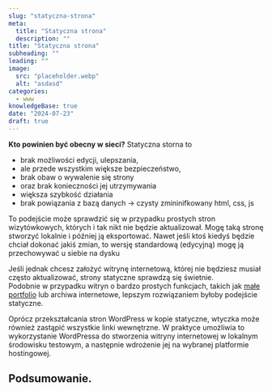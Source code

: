 ```yaml
---
slug: "statyczna-strona"
meta:
  title: "Statyczna strona"
  description: ""
title: "Statyczna strona"
subheading: ""
leading: ""
image:
  src: "placeholder.webp"
  alt: "asdasd"
categories:
  - www
knowledgeBase: true
date: "2024-07-23"
draft: true
---
```


**Kto powinien być obecny w sieci?**
Statyczna storna to

- brak możliwości edycji, ulepszania,
- ale przede wszystkim większe bezpieczeństwo,
- brak obaw o wywalenie się strony
- oraz brak konieczności jej utrzymywania
- większa szybkość działania
- brak powiązania z bazą danych → czysty zmininifkowany html, css, js

To podejście może sprawdzić się w przypadku prostych stron wizytówkowych, których i tak nikt nie będzie aktualizował. Mogę taką stronę stworzyć lokalnie i później ją eksportować. Nawet jeśli ktoś kiedyś będzie chciał dokonać jakiś zmian, to wersję standardową (edycyjną) mogę ją przechowywać u siebie na dysku

Jeśli jednak chcesz założyć witrynę internetową, której nie będziesz
musiał często aktualizować, strony statyczne sprawdzą się świetnie.  
Podobnie w przypadku witryn o bardzo prostych funkcjach, takich jak [małe portfolio](https://www.elegantthemes.com/blog/resources/16-best-grid-style-wordpress-themes-for-beautiful-masonry-blogs-or-portfolios) lub archiwa internetowe, lepszym rozwiązaniem byłoby podejście statyczne.

Oprócz przekształcania stron WordPress w kopie statyczne, wtyczka może również zastąpić wszystkie linki wewnętrzne. W praktyce umożliwia to wykorzystanie WordPressa do stworzenia witryny internetowej w lokalnym środowisku testowym, a następnie wdrożenie jej na wybranej platformie hostingowej.

## Podsumowanie.
